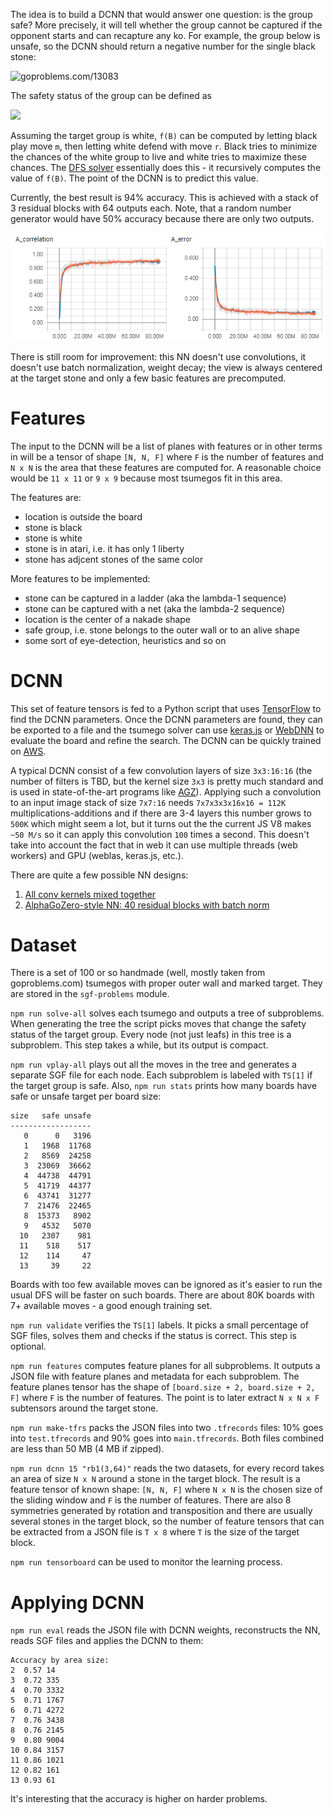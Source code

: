 The idea is to build a DCNN that would answer one question:
is the group safe? More precisely, it will tell whether
the group cannot be captured if the opponent starts
and can recapture any ko. For example, the group below
is unsafe, so the DCNN should return a negative number
for the single black stone:

<img src="https://rawgit.com/d180cf/tsumego.js/master/docs/pics/13083.svg" height="200pt" title="goproblems.com/13083" />

The safety status of the group can be defined as

![](http://latex.codecogs.com/svg.latex?f(B)=\min_{m}\max_{r}{f(B+m+r)})

Assuming the target group is white, `f(B)` can be computed
by letting black play move `m`, then letting white defend
with move `r`. Black tries to minimize the chances of the
white group to live and white tries to maximize these chances.
The [DFS solver](https://github.com/d180cf/tsumego.js)
essentially does this - it recursively computes the value of `f(B)`.
The point of the DCNN is to predict this value.

Currently, the best result is 94% accuracy. This is achieved
with a stack of 3 residual blocks with 64 outputs each. Note,
that a random number generator would have 50% accuracy because
there are only two outputs.

![](assets/tensorboard.png)

There is still room for improvement: this NN doesn't use convolutions,
it doesn't use batch normalization, weight decay; the view is always
centered at the target stone and only a few basic features are precomputed.

# Features

The input to the DCNN will be a list of planes with features
or in other terms in will be a tensor of shape `[N, N, F]`
where `F` is the number of features and `N x N` is the area
that these features are computed for. A reasonable choice would
be `11 x 11` or `9 x 9` because most tsumegos fit in this area.

The features are:

- location is outside the board
- stone is black
- stone is white
- stone is in atari, i.e. it has only 1 liberty
- stone has adjcent stones of the same color

More features to be implemented:

- stone can be captured in a ladder (aka the lambda-1 sequence)
- stone can be captured with a net (aka the lambda-2 sequence)
- location is the center of a nakade shape
- safe group, i.e. stone belongs to the outer wall or to an alive shape
- some sort of eye-detection, heuristics and so on

# DCNN

This set of feature tensors is fed to a Python script that uses
[TensorFlow](https://github.com/tensorflow/tensorflow) to find the DCNN parameters.
Once the DCNN parameters are found, they can be exported to a file and the tsumego
solver can use [keras.js](https://github.com/transcranial/keras-js) or [WebDNN](https://github.com/mil-tokyo/webdnn)
to evaluate the board and refine the search. The DCNN can be quickly trained on [AWS](https://aws.amazon.com/tensorflow).

A typical DCNN consist of a few
convolution layers of size `3x3:16:16` (the number of filters is TBD, but the
kernel size `3x3` is pretty much standard and is used in state-of-the-art programs like [AGZ](https://deepmind.com/blog/alphago-zero-learning-scratch/)).
Applying such a convolution to an input image stack of size `7x7:16` needs `7x7x3x3x16x16 = 112K`
multiplications-additions and if there are 3-4 layers this number grows to `500K`
which might seem a lot, but it turns out the the current JS V8 makes `~50 M/s` so it
can apply this convolution `100` times a second. This doesn't take into account the fact
that in web it can use multiple threads (web workers) and GPU (weblas, keras.js, etc.).

There are quite a few possible NN designs:

1. [All conv kernels mixed together](http://www.cs.cityu.edu.hk/~hwchun/research/PDF/Julian%20WONG%20-%20CCCT%202004%20a.pdf)
2. [AlphaGoZero-style NN: 40 residual blocks with batch norm](https://www.nature.com/articles/nature24270.epdf?author_access_token=VJXbVjaSHxFoctQQ4p2k4tRgN0jAjWel9jnR3ZoTv0PVW4gB86EEpGqTRDtpIz-2rmo8-KG06gqVobU5NSCFeHILHcVFUeMsbvwS-lxjqQGg98faovwjxeTUgZAUMnRQ)

# Dataset

There is a set of 100 or so handmade (well, mostly taken from goproblems.com) tsumegos with proper outer wall and marked target. They are stored in the `sgf-problems` module.

`npm run solve-all` solves each tsumego and outputs a tree of subproblems. When generating the tree the script picks moves that change the safety status of the target group. Every node (not just leafs) in this tree is a subproblem. This step takes a while, but its output is compact.

`npm run vplay-all` plays out all the moves in the tree and generates a separate SGF file for each node. Each subproblem is labeled with `TS[1]` if the target group is safe. Also, `npm run stats` prints how many boards have safe or unsafe target per board size:

```
size   safe unsafe
------------------
   0      0   3196
   1   1968  11768
   2   8569  24258
   3  23069  36662
   4  44738  44791
   5  41719  44377
   6  43741  31277
   7  21476  22465
   8  15373   8902
   9   4532   5070
  10   2307    981
  11    518    517
  12    114     47
  13     39     22
```

Boards with too few available moves can be ignored as it's easier to run the usual DFS will be faster on such boards. There are about 80K boards with 7+ available moves - a good enough training set.

`npm run validate` verifies the `TS[1]` labels. It picks a small percentage of SGF files, solves them and checks if the status is correct. This step is optional.

`npm run features` computes feature planes for all subproblems. It outputs a JSON file with feature planes and metadata for each subproblem. The feature planes tensor has the shape of `[board.size + 2, board.size + 2, F]` where `F` is the number of features. The point is to later extract `N x N x F` subtensors around the target stone.

`npm run make-tfrs` packs the JSON files into two `.tfrecords` files: 10% goes into `test.tfrecords` and 90% goes into `main.tfrecords`. Both files combined are less than 50 MB (4 MB if zipped).

`npm run dcnn 15 "rb1(3,64)"` reads the two datasets, for every record takes an area of size `N x N` around a stone in the target block. The result is a feature tensor of known shape: `[N, N, F]` where `N x N` is the chosen size of the sliding window and `F` is the number of features. There are also 8 symmetries generated by rotation and transposition and there are usually several stones in the target block, so the number of feature tensors that can be extracted from a JSON file is `T x 8` where `T` is the size of the target block.

`npm run tensorboard` can be used to monitor the learning process.

# Applying DCNN

`npm run eval` reads the JSON file with DCNN weights, reconstructs the NN, reads SGF files and applies the DCNN to them:

```
Accuracy by area size:
2  0.57 14
3  0.72 335
4  0.70 3332
5  0.71 1767
6  0.71 4272
7  0.76 3438
8  0.76 2145
9  0.80 9004
10 0.84 3157
11 0.86 1021
12 0.82 161
13 0.93 61
```

It's interesting that the accuracy is higher on harder problems.
